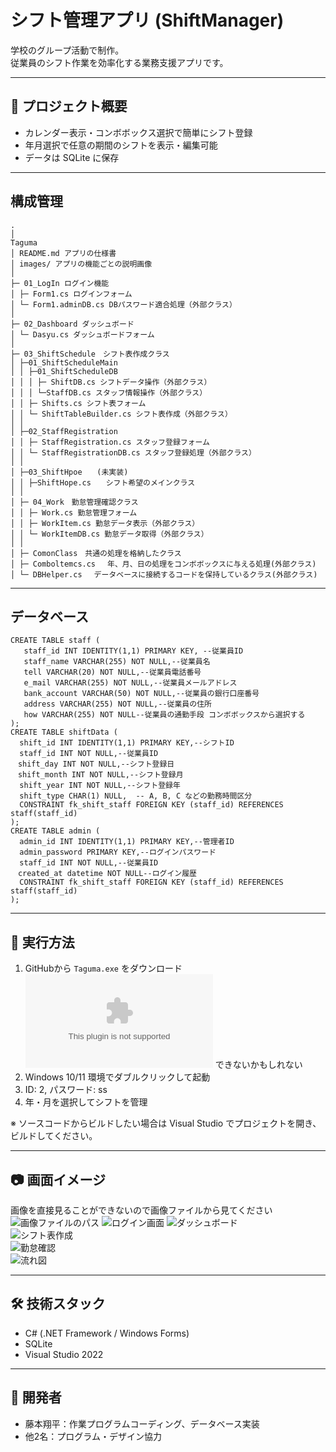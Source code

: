 # シフト管理アプリ (ShiftManager)
学校のグループ活動で制作。  
従業員のシフト作業を効率化する業務支援アプリです。  

---

## 📌 プロジェクト概要
- カレンダー表示・コンボボックス選択で簡単にシフト登録  
- 年月選択で任意の期間のシフトを表示・編集可能  
- データは SQLite に保存  

---
## 構成管理

```
.
│
Taguma
│ README.md アプリの仕様書
│ images/ アプリの機能ごとの説明画像
│
├─ 01_LogIn ログイン機能
│ ├─ Form1.cs ログインフォーム
│ └─ Form1.adminDB.cs DBパスワード適合処理（外部クラス）
│
├─ 02_Dashboard ダッシュボード
│ └─ Dasyu.cs ダッシュボードフォーム
│
├─ 03_ShiftSchedule　シフト表作成クラス
│ ├─01_ShiftScheduleMain
│ │ ├─01_ShiftScheduleDB 
│ │ │ ├─ ShiftDB.cs シフトデータ操作（外部クラス）
│ │ │ └─StaffDB.cs スタッフ情報操作（外部クラス）
│ │ ├─ Shifts.cs シフト表フォーム
│ │ └─ ShiftTableBuilder.cs シフト表作成（外部クラス）
│ │
│ ├─02_StaffRegistration
│ │ ├─ StaffRegistration.cs スタッフ登録フォーム
│ │ └─ StaffRegistrationDB.cs スタッフ登録処理（外部クラス）
│ │
│ ├─03_ShiftHpoe　　(未実装)
│ │ ├─ShiftHope.cs　　シフト希望のメインクラス
│ │
│ ├─ 04_Work　勤怠管理確認クラス
│ │ ├─ Work.cs 勤怠管理フォーム
│ │ ├─ WorkItem.cs 勤怠データ表示（外部クラス）
│ │ └─ WorkItemDB.cs 勤怠データ取得（外部クラス）
│ │
│ ├─ ComonClass　共通の処理を格納したクラス
│ ├─ Comboltemcs.cs 　年、月、日の処理をコンボボックスに与える処理(外部クラス)
│ └─ DBHelper.cs 　データベースに接続するコードを保持しているクラス(外部クラス)
```
---

## データベース
```
CREATE TABLE staff (
   staff_id INT IDENTITY(1,1) PRIMARY KEY, --従業員ID
   staff_name VARCHAR(255) NOT NULL,--従業員名
   tell VARCHAR(20) NOT NULL,--従業員電話番号
   e_mail VARCHAR(255) NOT NULL,--従業員メールアドレス
   bank_account VARCHAR(50) NOT NULL,--従業員の銀行口座番号
   address VARCHAR(255) NOT NULL,--従業員の住所
   how VARCHAR(255) NOT NULL--従業員の通勤手段 コンボボックスから選択する
);
CREATE TABLE shiftData (
  shift_id INT IDENTITY(1,1) PRIMARY KEY,--シフトID
  staff_id INT NOT NULL,--従業員ID
　shift_day INT NOT NULL,--シフト登録日
　shift_month INT NOT NULL,--シフト登録月
  shift_year INT NOT NULL,--シフト登録年
  shift_type CHAR(1) NULL,  -- A, B, C などの勤務時間区分
  CONSTRAINT fk_shift_staff FOREIGN KEY (staff_id) REFERENCES staff(staff_id)
);
CREATE TABLE admin (
  admin_id INT IDENTITY(1,1) PRIMARY KEY,--管理者ID
  admin_password PRIMARY KEY,--ログインパスワード
  staff_id INT NOT NULL,--従業員ID
　created_at datetime NOT NULL--ログイン履歴
  CONSTRAINT fk_shift_staff FOREIGN KEY (staff_id) REFERENCES staff(staff_id)
);
```
---
## 🚀 実行方法
1. GitHubから `Taguma.exe` をダウンロード![Taguma.exe]( Taguma.exe) できないかもしれない
2. Windows 10/11 環境でダブルクリックして起動  
3. ID: 2, パスワード: ss  
4. 年・月を選択してシフトを管理  

※ ソースコードからビルドしたい場合は Visual Studio でプロジェクトを開き、ビルドしてください。

---

## 📷 画面イメージ
画像を直接見ることができないので画像ファイルから見てください
![画像ファイルのパス](images)
![ログイン画面](images/スクリーンショット-2025-09-20-145501.png)
![ダッシュボード](images/スクリーンショット-2025-09-20-145511.png)  
![シフト表作成](images/スクリーンショット-2025-09-20-145620.png)  
![勤怠確認](images/スクリーンショット-2025-09-20-145643.png)  
![流れ図](images/スクリーンショット-2025-09-20-145517.png)

---

## 🛠 技術スタック
- C# (.NET Framework / Windows Forms)  
- SQLite  
- Visual Studio 2022

---

## 👤 開発者
- 藤本翔平：作業プログラムコーディング、データベース実装  
- 他2名：プログラム・デザイン協力
















